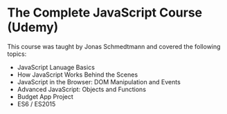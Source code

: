 # The Complete JavaScript Course (Udemy)

This course was taught by Jonas Schmedtmann and covered the following topics:
* JavaScript Lanuage Basics
* How JavaScript Works Behind the Scenes
* JavaScript in the Browser: DOM Manipulation and Events
* Advanced JavaScript: Objects and Functions
* Budget App Project
* ES6 / ES2015
